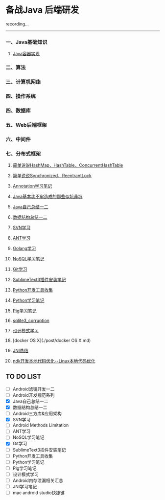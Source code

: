 备战Java 后端研发
=======

recording...

----

### 一、Java基础知识
1. [Java容器实现](./post/Java容器源码分析.md)

### 二、算法

### 三、计算机网络

### 四、操作系统

### 四、数据库

### 五、Web后端框架

### 六、中间件

### 七、分布式框架

1. [简单说说HashMap，HashTable，ConcurrentHashTable](./post/简单说说HashMap，HashTable，ConcurrentHashTable.md)
2. [简单说说Synchronized，ReentrantLock](./post/简单说说Synchronized，ReentrantLock.md)
3. [Annotation学习笔记](./post/Annotation学习笔记.md)
4. [Java基本功不牢造成的那些似坑非坑](./post/Java基本功不牢造成的那些似坑非坑.md)

5. [Java自己总结一二](./post/Java自己总结一二.md)
6. [数据结构总结一二](./post/数据结构总结一二.md)


7. [SVN学习](./post/SVN学习.md)

8. [ANT学习](./post/ANT学习.md)
9. [Golang学习](https://github.com/wangwang4git/golearning)

10. [NoSQL学习笔记](./post/NoSQL学习笔记.md)


24. [Git学习](./post/Git学习.md)
25. [SublimeText3插件安装笔记](./post/SublimeText3插件安装笔记.md)
26. [Python开发工具收集](./post/Python开发工具收集.md)
27. [Python学习笔记](./post/Python学习笔记.md)
28. [Pig学习笔记](./post/Pig学习.md)
29. [sqlite3_corruption](./post/sqlite3_corruption.md)
30. [设计模式学习](./post/设计模式学习.md)

33. [docker OS X](./post/docker OS X.md)
34. [JNI总结](./post/JNI学习笔记.md)

36. [ndk开发本地代码优化--Linux本地代码优化](./post/ndk开发本地代码优化--Linux本地代码优化.md)


## TO DO LIST
- [ ] Android滤镜开发一二
- [ ] Android开发规范系列
- [X] Java自己总结一二
- [X] 数据结构总结一二
- [ ] Android三方库&应用架构
- [X] SVN学习
- [ ] Android Methods Limitation
- [ ] ANT学习
- [ ] NoSQL学习笔记
- [X] Git学习
- [ ] SublimeText3插件安装笔记
- [ ] Python开发工具收集
- [ ] Python学习笔记
- [ ] Pig学习笔记
- [ ] 设计模式学习
- [ ] Android内存泄漏相关汇总
- [ ] JNI学习笔记
- [ ] mac android studio快捷键